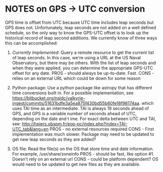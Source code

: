 # NOTES on GPS -> UTC conversion

GPS time is offset from UTC because UTC time includes leap seconds but
GPS does not. Unfortunately, leap seconds are not added on a well
defined schedule, so the only way to know the GPS-UTC offset is to
look up the historical record of leap second additions. We currently
know of three ways this can be accomplished:

1. *Currently Implemented*: Query a remote resource to get the current
list of leap seconds. In this case, we're using a URL at the US Naval
Observatory, but there may be others. With the list of leap seconds
and when they were applied, you can determine the appropriate GPS-UTC
offset for any date.  PROS - should always be up-to-date. Fast.
CONS - relies on an external URL which could be down for some reason

2. Python package: Use a python package like astropy that has
different time conversions built in. For a possible implementation,
see
https://bitbucket.org/nsidc/valkyrie-ingest/commits/51631bdfe3a5ea875f430bd55b60fe18f98174aa.
which uses TAI time as an intermediate. TAI is always 19 seconds ahead
of GPS, and GPS is a variable number of seconds ahead of UTC,
depending on the date and t ime. For exact delta between UTC and TAI,
see: http://hpiers.obspm.fr/eop-pc/index.php?index=TAI-UTC_tab&lang=en
PROS - no external resources required CONS - First implementation was
much slower. Package may need to be updated to get new leap seconds as
they are added?

3. OS file: Read the file(s) on the OS that store time and date
information.  For example, /usr/share/zoneinfo PROS - should be fast,
like option #1. Doesn't rely on an external url CONS - could be
platform dependent? OS would need to be updated to get new files as
they are available.
